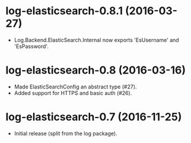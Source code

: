 # log-elasticsearch-0.8.1 (2016-03-27)
* Log.Backend.ElasticSearch.Internal now exports 'EsUsername' and
  'EsPassword'.

# log-elasticsearch-0.8 (2016-03-16)
* Made ElasticSearchConfig an abstract type (#27).
* Added support for HTTPS and basic auth (#26).

# log-elasticsearch-0.7 (2016-11-25)
* Initial release (split from the log package).
